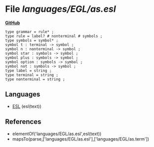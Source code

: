 # File _languages/EGL/as.esl_
**[GitHub](https://github.com/softlang/yas/blob/master/languages/EGL/as.esl)**
```
type grammar = rule* ;
type rule = label? # nonterminal # symbols ;
type symbols = symbol* ;
symbol t : terminal -> symbol ;
symbol n : nonterminal -> symbol ;
symbol star : symbols -> symbol ;
symbol plus : symbols -> symbol ;
symbol option : symbols -> symbol ;
symbol not : symbols -> symbol ;
type label = string ;
type terminal = string ;
type nonterminal = string ;
```

## Languages
* [ESL](../languages/ESL.md) (esl(text))

## References
* elementOf('languages/EGL/as.esl',esl(text))
* mapsTo(parse,['languages/EGL/as.esl'],['languages/EGL/as.term'])

